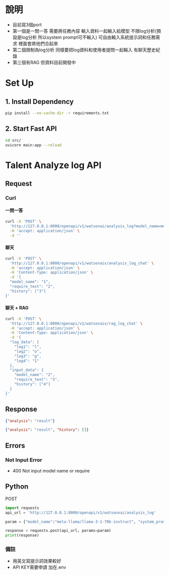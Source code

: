 # 說明
- 目前寫3個port 
- 第一個是一問一答 需要將任務內容 輸入資料一起輸入給模型 不限log分析(預設是log分析 所以system prompt可不輸入) 可自由輸入系統提示詞和任務需求 裡面會將他們合起來
- 第二個限制為log分析 同樣要把log資料和使用者提問一起輸入 有聊天歷史紀錄
- 第三個有RAG 但資料目前開發中

# Set Up
## 1. Install Dependency
```bash
pip install --no-cache-dir -r requirements.txt
```

## 2. Start Fast API
```bash
cd src/
uvicorn main:app --reload
```

# Talent Analyze log API

## Request
### Curl
#### 一問一答
``` bash
curl -X 'POST' \
  'http://127.0.0.1:8000/openapi/v1/watsonai/analysis_log?model_name=meta-llama%2Fllama-3-1-70b-instruct&system_prompt=1&require_text=2' \
  -H 'accept: application/json' \
  -d ''
```

#### 聊天
``` bash
curl -X 'POST' \
  'http://127.0.0.1:8000/openapi/v1/watsonaix/analysis_log_chat' \
  -H 'accept: application/json' \
  -H 'Content-Type: application/json' \
  -d '{
  "model_name": "1",
  "require_text": "2",
  "history": ["3"]
}'
```

#### 聊天 + RAG
```bash
curl -X 'POST' \
  'http://127.0.0.1:8000/openapi/v1/watsonaix/rag_log_chat' \
  -H 'accept: application/json' \
  -H 'Content-Type: application/json' \
  -d '{
  "log_data": {
    "log1": "l",
    "log2": "o",
    "log3": "g",
    "log4": "1"
  },
  "input_data": {
    "model_name": "2",
    "require_text": "3",
    "history": ["4"]
  }
}'
```

## Response

```json
{"analysis": "result"}
```

```json
{"analysis": "result", "history": []}
```

## Errors
### Not Input Error
- 400 Not input model name or require

## Python
POST
```python
import requests
api_url = 'http://127.0.0.1:8000/openapi/v1/watsonxai/analysis_log'

param = {"model_name":"meta-llama/llama-3-1-70b-instruct", "system_prompt":"", "require_text": require_text}

response = requests.post(api_url, params=param)
print(response)
```

### 備註
- 用英文寫提示詞效果較好
- API KEY需要申請 加在.env